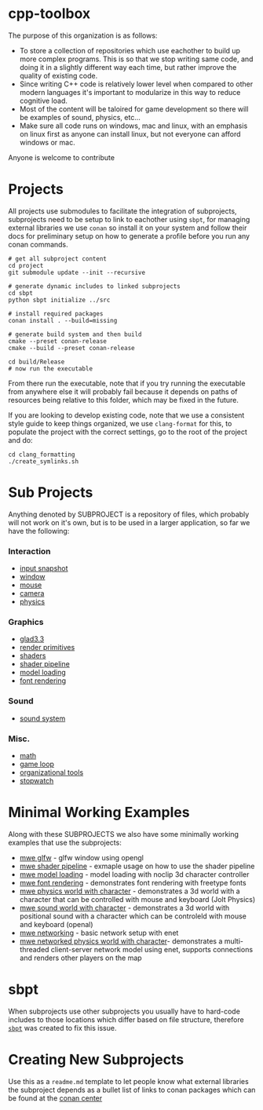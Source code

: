 # cpp-toolbox

The purpose of this organization is as follows:

* To store a collection of repositories which use eachother to build up more complex programs. This is so that we stop writing same code, and doing it in a slightly different way each time, but rather improve the quality of existing code.
* Since writing C++ code is relatively lower level when compared to other modern languages it's important to modularize in this way to reduce cognitive load.
* Most of the content will be taloired for game development so there will be examples of sound, physics, etc...
* Make sure all code runs on windows, mac and linux, with an emphasis on linux first as anyone can install linux, but not everyone can afford windows or mac.

Anyone is welcome to contribute

# Projects
All projects use submodules to facilitate the integration of subprojects, subprojects need to be setup to link to eachother using `sbpt`, for managing external libraries we use `conan` so install it on your system and follow their docs for preliminary setup on how to generate a profile before you run any conan commands.

```
# get all subproject content
cd project
git submodule update --init --recursive

# generate dynamic includes to linked subprojects
cd sbpt
python sbpt initialize ../src

# install required packages
conan install . --build=missing

# generate build system and then build
cmake --preset conan-release
cmake --build --preset conan-release

cd build/Release
# now run the executable
```

From there run the executable, note that if you try running the executable from anywhere else it will probably fail because it depends on paths of resources being relative to this folder, which may be fixed in the future. 

If you are looking to develop existing code, note that we use a consistent style guide to keep things organized, we use `clang-format` for this, to populate the project with the correct settings, go to the root of the project and do:
```
cd clang_formatting
./create_symlinks.sh
```

# Sub Projects
Anything denoted by SUBPROJECT is a repository of files, which probably will not work on it's own, but is to be used in a larger application, so far we have the following:

### Interaction
* [input snapshot](https://github.com/opengl-toolbox/input_snapshot)
* [window](https://github.com/opengl-toolbox/window)
* [mouse](https://github.com/opengl-toolbox/mouse)
* [camera](https://github.com/opengl-toolbox/camera)
* [physics](https://github.com/opengl-toolbox/physics)

### Graphics
* [glad3.3](https://github.com/opengl-toolbox/glad_opengl_3.3_core)
* [render primitives](https://github.com/opengl-toolbox/render_primitives)
* [shaders](https://github.com/opengl-toolbox/shaders)
* [shader pipeline](https://github.com/opengl-toolbox/shader_pipeline)
* [model loading](https://github.com/opengl-toolbox/model_loading)
* [font rendering](https://github.com/opengl-toolbox/font_rendering)

### Sound
* [sound system](https://github.com/opengl-toolbox/sound_system)


### Misc.
* [math](https://github.com/opengl-toolbox/math)
* [game loop](https://github.com/opengl-toolbox/game_loop)
* [organizational tools](https://github.com/opengl-toolbox/organizational_tools)
* [stopwatch](https://github.com/opengl-toolbox/stopwatch)

# Minimal Working Examples
Along with these SUBPROJECTS we also have some minimally working examples that use the subprojects:
* [mwe glfw](https://github.com/opengl-toolbox/mwe_glfw) - glfw window using opengl
* [mwe shader pipeline](https://github.com/opengl-toolbox/mwe_shader_pipeline) - exmaple usage on how to use the shader pipeline
* [mwe model loading](https://github.com/opengl-toolbox/mwe_model_loading) - model loading with noclip 3d character controller
* [mwe font rendering](https://github.com/opengl-toolbox/mwe_font_rendering) - demonstrates font rendering with freetype fonts
* [mwe physics world with character](https://github.com/opengl-toolbox/mwe_physics_world_with_character) - demonstrates a 3d world with a character that can be controlled with mouse and keyboard (Jolt Physics)
* [mwe sound world with character](https://github.com/opengl-toolbox/mwe_sound_world_with_character) - demonstrates a 3d world with positional sound with a character which can be controleld with mouse and keyboard (openal)
* [mwe networking](https://github.com/opengl-toolbox/mwe_networking) - basic network setup with enet
* [mwe networked physics world with character](https://github.com/opengl-toolbox/mwe_networked_physics_world_with_character)- demonstrates a multi-threaded client-server network model using enet, supports connections and renders other players on the map

# sbpt

When subprojects use other subprojects you usually have to hard-code includes to those locations which differ based on file structure, therefore [`sbpt`](https://github.com/cpp-toolbox/sbpt) was created to fix this issue.

# Creating New Subprojects
Use this as a `readme.md` template to let people know what external libraries the subproject depends as a bullet list of links to conan packages which can be found at the [conan center](https://conan.io/center/recipes)

